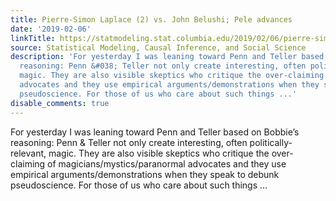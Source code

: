 ```yaml
---
title: Pierre-Simon Laplace (2) vs. John Belushi; Pele advances
date: '2019-02-06'
linkTitle: https://statmodeling.stat.columbia.edu/2019/02/06/pierre-simon-laplace-2-vs-john-belushi-pele-advances/
source: Statistical Modeling, Causal Inference, and Social Science
description: 'For yesterday I was leaning toward Penn and Teller based on Bobbie&#8217;s
  reasoning: Penn &#038; Teller not only create interesting, often politically-relevant,
  magic. They are also visible skeptics who critique the over-claiming of magicians/mystics/paranormal
  advocates and they use empirical arguments/demonstrations when they speak to debunk
  pseudoscience. For those of us who care about such things ...'
disable_comments: true
---
```

For yesterday I was leaning toward Penn and Teller based on Bobbie&#8217;s reasoning: Penn &#038; Teller not only create interesting, often politically-relevant, magic. They are also visible skeptics who critique the over-claiming of magicians/mystics/paranormal advocates and they use empirical arguments/demonstrations when they speak to debunk pseudoscience. For those of us who care about such things ...